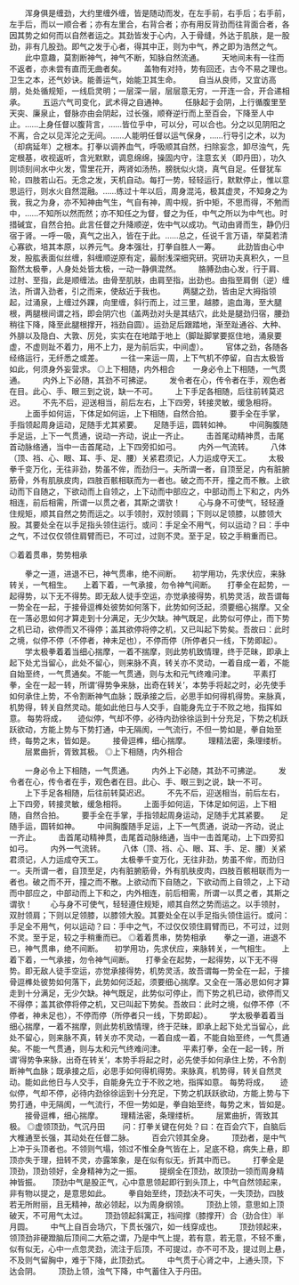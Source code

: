<!-- { "loadSidebar": true } -->
　　浑身俱是缠劲，大约里缠外缠，皆是随动而发，在左手前，右手后；右手前，左手后，而以一顺合者；亦有左里合，右背合者；亦有用反背劲而往背面合者，各因其势之如何而以自然者运之。其劲皆发于心内，入于骨缝，外达于肌肤，是一股劲，非有几股劲。即气之发于心者，得其中正，则为中气，养之即为浩然之气。
　　此中意趣，莫割断神气，神气不断，知脉自然流通。
　　天地间未有一往而不返者，亦未尝有直而无曲者矣。
　　盖物有对持，势有回还，古今不易之理也。　　卫生之本，还气妙诀。能善运气，始能卫其生命。
　　自当从良师，又宜访高朋，处处循规矩，一线启灵明；一层深一层，层层意无穷，一开连一合，开合递相承。
　　五运六气司变化，武术得之自通神。
　　任脉起于会阴，上行循腹里至天突、廉泉止，督脉亦由会阴起，过长强，顺脊逆行而上至百会，下降至人中止。……上身任督以腹背言，……皆位乎中，可以分，可以合也。分之以见阴阳之不离，合之以见浑沦之无间。……人能明任督以运气保身，……行导引之术，以为（却病延年）之根本。打拳以调养血气，呼吸顺其自然，扫除妄念，卸尽浊气，先定根基，收视返听，含光默默，调息绵绵，操固内守，注意玄关（即丹田），功久则顷刻间水中火发，雪里花开，两肾如汤热，膀胱似火烧，真气自足。任督犹车轮，四肢若山石。无念之发，天机自动。每打一势，轻轻运行，默默停止，惟以意思运行，则水火自然混融。……练过十年以后，周身混沌，极其虚灵，不知身之为我，我之为身，亦不知神由气生，气自有神，周中规，折中矩，不思而得，不勉而中，……不知所以然而然；亦不知任之为督，督之为任，中气之所以为中气也。时措碱宜，自然合拍。此言任督之升降顺逆，佐中气以成功。气动由肾而生，静仍归宿于肾。一呼一吸，真气之出入，皆在于此。……总之，任说千言万语，举莫若清心寡欲，培其本原，以养元气。身本强壮，打拳自胜人一筹。
　　此劲皆由心中发，股肱表面似丝缠，斜缠顺逆原有定，最耐浅深细究研。究研功夫真积久，一旦豁然太极拳，人身处处皆太极，一动一静俱混然。
　　胳膊劲由心发，行于肩、过肘、至指，此是顺缠法。由骨至肌肤，由肩至指，出劲也。由指至肩倒（逆）缠法，所谓入劲者，引之而来，使敌近于我也。
　　两腿之劲，皆由足大拇指领起，过涌泉，上缠过外踝，向里缠，斜行而上，过三里，越膝，逾血海，至大腿根，两腿根间谓之裆，即会阴穴也（盖两劲对头是其结穴，此处是腿劲归宿，腰劲稍往下降，降至此腿根撑开，裆劲自圆）。运劲足后跟踏地，渐至趾通谷、大种、外腓以及隐白、大敦、厉兑，实实在在地踏于地上（脚趾脚掌要抠住地，涌泉要虚，不虚则趾不着力，用不上力，是为前后实，中间虚）。
　　官体之劲，各随各经络运行，无纤悉之或差。
　　一往一来运一周，上下气机不停留，自古太极皆如此，何须身外妄营求。
◎上下相随，内外相合
　　一身必令上下相随，一气贯通。
　　内外上下必随，其劲不可拂逆。
　　发令者在心，传令者在手，观色者在目。此心、手、眼三到之说，缺一不可。
　　上下手足各相随，后往前转莫迟迟。
　　不先不后，迎送相当，前后左右，上下四旁，转接灵敏，缓急相将。
　　上面手如何运，下体足如何运，上下相随，自然合拍。
　　要手全在手掌，手指领起周身运动，足随手尤其紧要。　　足随手运，圆转如神。
　　中间胸腹随手足运，上下一气贯通，说动一齐动，说止一齐止。
　　击首尾动精神贯，击尾首动脉络通，当中一击首尾动，上下四旁扣如弓。
　　内外一气流转。
　　八体（顶、裆、心、眼、耳、手、足、腰）关紧君须记，人力运成夺天工。
　　太极拳千变万化，无往非劲，势虽不侔，而劲归一。夫所谓一者，自顶至足，内有脏腑筋骨，外有肌肤皮肉，四肢百骸相联而为一者也。破之而不开，撞之而不散。上欲动而下自随之，下欲动而上自领之，上下动而中部应之，中部动而上下和之，内外相连，前后相需，所谓一以贯之者，其斯之谓欤！
　　心与身不可使气，轻轻遵住规矩，顺其自然之势而运之。以手领肘，双肘领肩；下则以足领膝，以膝领大股。其要处全在以手足指头领住运行。或问：手足全不用气，何以运动？曰：手中之气，不过仅仅领住肩臂而已，不可过，过则不灵。至于足，较之手稍重而已。

◎着着贯串，势势相承

　　拳之一道，进退不已，神气贯串，绝不间断。　　初学用功，先求伏应，来脉转关，一气相生。　　上着下着，一气承接，勿令神气间断。　　打拳全在起势，一起得势，以下无不得势。即无敌人徒手空运，亦觉承接得势，机势灵活，故吾谓每一势全在一起，于接骨逗榫处彼势如何落下，此势如何泛起，须要细心揣摩。又全在一落必思如何才算走到十分满足，无少欠缺。神气既足，此势似可停止，而下势之机已动，欲停而又不得停；盖其欲停将停之机，又已叫起下势矣。吾故曰：此时之境，似停不停（不停者，神未足也），不停而停（所停者只一线，下势即起）。
　　学太极拳着着当细心揣摩，一着不揣摩，则此势机致情理，终于茫昧，即承上起下处尤当留心，此处不留心，则来脉不真，转关亦不灵动，一着自成一着，不能自始至终，一气贯通矣。不能一气贯通，则与太和元气终难问津。
　　平素打拳，全在一起一转，所谓‘得势争来脉，出奇在转关’，本势手将起之时，必先使手如何承住上势，不令割断神气血脉；既承接之后，必思手如何得机得势。来脉真，机势得，转关自然灵动。能如此他日与人交手，自能身先立于不败之地，指挥如意。
每势将成，　　迹似停，气却不停，必待内劲徐徐运到十分充足，下势之机跃跃欲动，方能上势与下势打通，中无隔阂，一气流行，不但一势如是，拳自始至终，每势之末，皆如是。
　　接骨逗榫，细心揣摩。
　　理精法密，条理缕析。
　　层累曲折，胥致其极。
◎上下相随，内外相合

　　一身必令上下相随，一气贯通。
　　内外上下必随，其劲不可拂逆。
　　发令者在心，传令者在手，观色者在目。此心、手、眼三到之说，缺一不可。
　　上下手足各相随，后往前转莫迟迟。
　　不先不后，迎送相当，前后左右，上下四旁，转接灵敏，缓急相将。
　　上面手如何运，下体足如何运，上下相随，自然合拍。
　　要手全在手掌，手指领起周身运动，足随手尤其紧要。　　足随手运，圆转如神。
　　中间胸腹随手足运，上下一气贯通，说动一齐动，说止一齐止。
　　击首尾动精神贯，击尾首动脉络通，当中一击首尾动，上下四旁扣如弓。
　　内外一气流转。
　　八体（顶、裆、心、眼、耳、手、足、腰）关紧君须记，人力运成夺天工。
　　太极拳千变万化，无往非劲，势虽不侔，而劲归一。夫所谓一者，自顶至足，内有脏腑筋骨，外有肌肤皮肉，四肢百骸相联而为一者也。破之而不开，撞之而不散。上欲动而下自随之，下欲动而上自领之，上下动而中部应之，中部动而上下和之，内外相连，前后相需，所谓一以贯之者，其斯之谓欤！
　　心与身不可使气，轻轻遵住规矩，顺其自然之势而运之。以手领肘，双肘领肩；下则以足领膝，以膝领大股。其要处全在以手足指头领住运行。或问：手足全不用气，何以运动？曰：手中之气，不过仅仅领住肩臂而已，不可过，过则不灵。至于足，较之手稍重而已。
◎着着贯串，势势相承
　　拳之一道，进退不已，神气贯串，绝不间断。　　初学用功，先求伏应，来脉转关，一气相生。　　上着下着，一气承接，勿令神气间断。　　打拳全在起势，一起得势，以下无不得势。即无敌人徒手空运，亦觉承接得势，机势灵活，故吾谓每一势全在一起，于接骨逗榫处彼势如何落下，此势如何泛起，须要细心揣摩。又全在一落必思如何才算走到十分满足，无少欠缺。神气既足，此势似可停止，而下势之机已动，欲停而又不得停；盖其欲停将停之机，又已叫起下势矣。吾故曰：此时之境，似停不停（不停者，神未足也），不停而停（所停者只一线，下势即起）。
　　学太极拳着着当细心揣摩，一着不揣摩，则此势机致情理，终于茫昧，即承上起下处尤当留心，此处不留心，则来脉不真，转关亦不灵动，一着自成一着，不能自始至终，一气贯通矣。不能一气贯通，则与太和元气终难问津。
　　平素打拳，全在一起一转，所谓‘得势争来脉，出奇在转关’，本势手将起之时，必先使手如何承住上势，不令割断神气血脉；既承接之后，必思手如何得机得势。来脉真，机势得，转关自然灵动。能如此他日与人交手，自能身先立于不败之地，指挥如意。
每势将成，　　迹似停，气却不停，必待内劲徐徐运到十分充足，下势之机跃跃欲动，方能上势与下势打通，中无隔阂，一气流行，不但一势如是，拳自始至终，每势之末，皆如是。
　　接骨逗榫，细心揣摩。
　　理精法密，条理缕析。
　　层累曲折，胥致其极。
◎虚领顶劲，气沉丹田
　　问：打拳关键在何处？曰：在百会穴下，自脑后大椎通至长强，其动处在任督二脉。
　　百会穴领其全身。
　　顶劲者，是中气上冲于头顶者也。不领则气塌，领过不惟全身气皆在上，足底不稳，病失上悬，即顶亦失于理，扭转不灵，亦露笨象，是在似有似无，折其中而已。
　　打拳全是顶劲，顶劲领好，全身精神为之一振。
　　提纲全在顶劲，故顶劲一领而周身精神皆振。　　顶劲中气是股正气，心中意思领起即行到头顶上，中气自然领起来，非有物以提之，是意思如此。
　　拳自始至终，顶劲决不可失，一失顶劲，四肢若无所附丽，且无精神，故必领起，以为周身纲领。
　　顶劲上领，意思如上顶破天，不可用气太过。
　　顶劲领起斜寓正，裆间撑（膝撑开）合（劲合住）半月圆。
　　中气上自百会场穴，下贯长强穴，如一线穿成也。
　　顶劲领起来，领顶劲非硬蹬脑后顶间二大筋之谓，乃是中气上提，若有意，若无意，不轻不重，似有似无，心中一点忽灵劲，流注于后顶，不可提过，亦不可不及，提过则上悬，不及则气留胸中，难于下降，此顶劲式。
　　中气贯于心肾之中，上通头顶，下达会阴。
　　顶劲上领，浊气下降，中气蓄住入于丹田。
